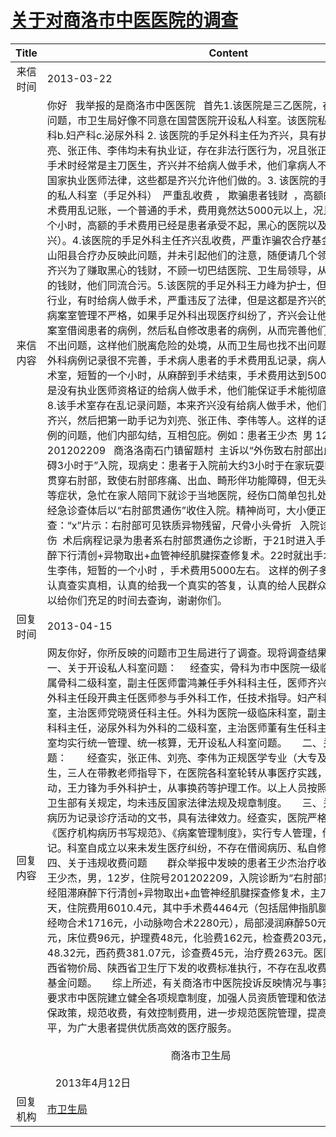 # <a href="http://www.shangluo.gov.cn/zmhd/ldxxxx.jsp?urltype=leadermail.LeaderMailContentUrl&wbtreeid=1112&leadermailid=1660">关于对商洛市中医医院的调查</a>
|Title|Content|
|:---:|---|
|来信时间|2013-03-22|
|来信内容|你好   我举报的是商洛市中医医院   首先1.该医院是三乙医院，存在开设私人科室问题，市卫生局好像不同意在国营医院开设私人科室。该医院私人科室有a.手足外科b.妇产科c.泌尿外科 2. 该医院的手足外科主任为齐兴，具有执业证，其余人员刘亮、张正伟、李伟均未有执业证，存在非法行医行为，况且张正伟、刘亮、李伟做手术时经常是主刀医生，齐兴并不给病人做手术，他们拿病人不当会事，严重违反国家执业医师法律，这些都是齐兴允许他们做的。3. 该医院的手足外科：齐兴开设的私人科室（手足外科）  严重乱收费 ， 欺骗患者钱财  ，高额的手术费用   ，手术费用乱记账，一个普通的手术，费用竟然达5000元以上，况且手术时间不超过1个小时，高额的手术费用已经是患者承受不起，黑心的医院以及黑心的老板（齐兴）。4.该医院的手足外科主任齐兴乱收费，严重诈骗农合疗基金，2012年度就有山阳县合疗办反映此问题，并未引起他们的注意，随便请几个领导吃吃就完事了，齐兴为了赚取黑心的钱财，不顾一切巴结医院、卫生局领导，从而来诈取人民群众的钱财，他们同流合污。5.该医院的手足外科王力峰为护士，但是他却干的是医生行业，有时给病人做手术，严重违反了法律，但是这都是齐兴的命令。6.该医院的病案室管理不严格，如果手足外科出现医疗纠纷了，齐兴会让他科室的人员去到病案室借阅患者的病例，然后私自修改患者的病例，从而完善他们的病例，让别人找不出问题，这样他们脱离危险的处境，从而卫生局也找不出问题。7.该医院的手足外科病例记录很不完善，手术病人患者的手术费用乱记录，病人从进入手术到出手术室，短暂的一个小时，从麻醉到手术结束，手术费用达到5000元以上，况且还是没有执业医师资格证的给病人做手术，他们能保证手术能彻底顺利吗？？？？？8.该手术室存在乱记录问题，本来齐兴没有给病人做手术，他们偏把主刀医生记为齐兴，然后把第一助手记为刘亮、张正伟、李伟等人。这样的话很少有人发现此病例的问题，他们内部勾结，互相包庇。例如：患者王少杰  男 12岁  住院号为201202209   商洛洛南石门镇留题村  主诉以“外伤致右肘部出血、疼痛伴功能障碍3小时于”入院，现病史：患者于入院前大约3小时于在家玩耍时不慎跌倒被铁丝贯穿右肘部，致使右肘部疼痛、出血、畸形伴功能障碍，但无头晕心悸、胸闷气短等症状，急忙在家人陪同下就诊于当地医院，经伤口简单包扎处理后，逐来我院，经急诊查体后以“右肘部贯通伤”收住入院。精神尚可，大小便正常。 辅组检查：“x”片示：右肘部可见铁质异物残留，尺骨小头骨折   入院诊断为：右肘部贯通伤  术后病程记录为患者系右肘部贯通伤之诊断，于21时进入手术室在神经阻止麻醉下行清创+异物取出+血管神经肌腱探查修复术。22时就出手术室了    ，主刀医生李伟，短暂的一个小时 ，手术费用5000左右。 这样的例子多不胜举。希望你们认真查实真相，认真的给我一个真实的答复，认真的给人民群众的一个答复，我可以给你们充足的时间去查询，谢谢你们。|
|回复时间|2013-04-15|
|回复内容|网友你好，你所反映的问题市卫生局进行了调查。现将调查结果回复如下：       一、关于开设私人科室问题：　 经查实，骨科为市中医院一级临床科室，手外科属骨科二级科室，副主任医师雷鸿兼任手外科科主任，医师齐兴任科室副主任，大外科主任段开典主任医师参与手外科工作，任技术指导。妇产科为医院一级临床科室，主治医师党晓贤任科主任。外科为医院一级临床科室，副主任医师李宽民任外科科主任，泌尿外科为外科的二级科室，主治医师董有生任科主任。医院对以上科室均实行统一管理、统一核算，无开设私人科室问题。　　二、关于违法行医问题：　　经查实，张正伟、刘亮、李伟为正规医学专业（大专及以上学历）毕业生，三人在带教老师指导下，在医院各科室轮转从事医疗实践，未独立从事临床活动，王力锋为手外科护士，从事换药等护理工作。以上人员按照《执业医师法》及卫生部有关规定，均未违反国家法律法规及规章制度。　　三、关于病案管理问题　　病历为记录诊疗活动的文书，具有法律效力。经查实，医院严格执行卫生部下发的《医疗机构病历书写规范》、《病案管理制度》，实行专人管理，借阅病案严格登记。科室自成立以来未发生医疗纠纷，不存在借阅病历、私自修改病历问题。　　四、关于违规收费问题　　群众举报中发映的患者王少杰治疗收费问题，经调查：王少杰，男，12岁，住院号201202209，入院诊断为“右肘部贯通伤”，入院在神经阻滞麻醉下行清创+异物取出+血管神经肌腱探查修复术，主刀医生齐兴，住院8天，住院费用6010.4元，其中手术费4464元（包括屈伸指肌腱吻合术468元，神经吻合术1716元，小动脉吻合术2280元），局部浸润麻醉50元，石膏固定术250元，床位费96元，护理费48元，化验费162元，检查费203元，特殊材料费48.32元，西药费381.07元，诊查费45元，治疗费263元。医院收费严格按照陕西省物价局、陕西省卫生厅下发的收费标准执行，不存在乱收费情况和诈骗农合疗基金问题。　　综上所述，有关商洛市中医院投诉反映情况与事实不符。市卫生局要求市中医院建立健全各项规章制度，加强人员资质管理和依法执业，严格执行医保政策，规范收费，有效控制费用，进一步规范医院管理，提高服务质量和服务水平，为广大患者提供优质高效的医疗服务。　　　                           　　　　　　　　　　　　　　　　　　　　　　　　　　                                              商洛市卫生局　　　                                                                                                                                           2013年4月12日|
|回复机构|<a href="../../categories/agencies/市卫生局.md">市卫生局</a>|